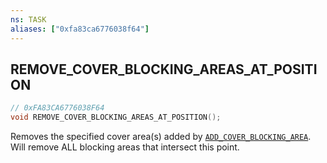 ```yaml
---
ns: TASK
aliases: ["0xfa83ca6776038f64"]
---
```

## REMOVE_COVER_BLOCKING_AREAS_AT_POSITION

```c
// 0xFA83CA6776038F64
void REMOVE_COVER_BLOCKING_AREAS_AT_POSITION();
```

Removes the specified cover area(s) added by [`ADD_COVER_BLOCKING_AREA`](#_0x45C597097DD7CB81). Will remove ALL blocking areas that intersect this point.

